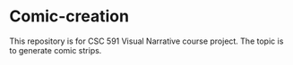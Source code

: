 # Comic-creation
This repository is for CSC 591 Visual Narrative course project. The topic is to generate comic strips.

